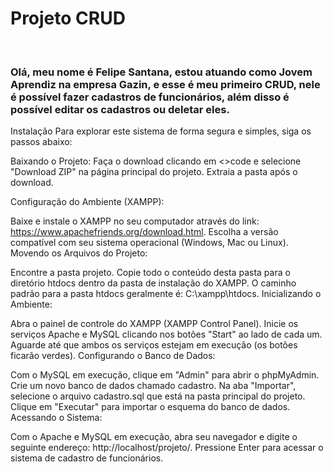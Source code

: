 
<body>
<h1>
    Projeto CRUD
</h1><br>
    
<h3>Olá, meu nome é Felipe Santana, estou atuando como Jovem Aprendiz na empresa Gazin, e esse é meu 
primeiro CRUD, nele é possível fazer cadastros de funcionários, além disso é possível
editar os cadastros ou deletar eles.</h3>

Instalação
Para explorar este sistema de forma segura e simples, siga os passos abaixo:

Baixando o Projeto: Faça o download clicando em <>code e selecione "Download ZIP" na página principal do projeto. Extraia a pasta após o download.

Configuração do Ambiente (XAMPP):

Baixe e instale o XAMPP no seu computador através do link: https://www.apachefriends.org/download.html.
Escolha a versão compatível com seu sistema operacional (Windows, Mac ou Linux).
Movendo os Arquivos do Projeto:

Encontre a pasta projeto.
Copie todo o conteúdo desta pasta para o diretório htdocs dentro da pasta de instalação do XAMPP.
O caminho padrão para a pasta htdocs geralmente é: C:\xampp\htdocs.
Inicializando o Ambiente:

Abra o painel de controle do XAMPP (XAMPP Control Panel).
Inicie os serviços Apache e MySQL clicando nos botões "Start" ao lado de cada um.
Aguarde até que ambos os serviços estejam em execução (os botões ficarão verdes).
Configurando o Banco de Dados:

Com o MySQL em execução, clique em "Admin" para abrir o phpMyAdmin.
Crie um novo banco de dados chamado cadastro.
Na aba "Importar", selecione o arquivo cadastro.sql que está na pasta principal do projeto.
Clique em "Executar" para importar o esquema do banco de dados.
Acessando o Sistema:

Com o Apache e MySQL em execução, abra seu navegador e digite o seguinte endereço: http://localhost/projeto/.
Pressione Enter para acessar o sistema de cadastro de funcionários.
